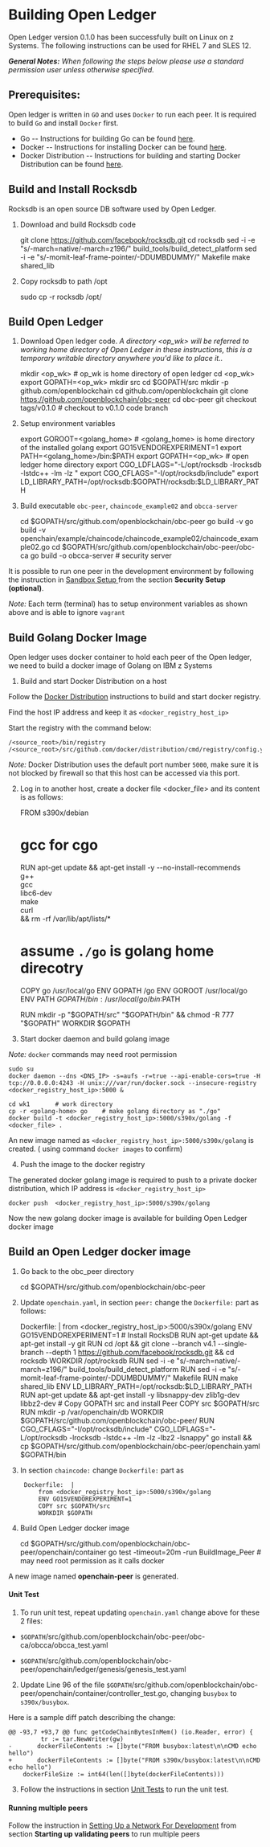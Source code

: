<!---PACKAGE:Open Ledger--->
<!---DISTRO:SLES 12:0.1.0--->
<!---DISTRO:RHEL 7.1:0.1.0--->

# Building Open Ledger

Open Ledger version 0.1.0 has been successfully built on Linux on z Systems.  The following instructions can be used for RHEL 7 and SLES 12.

_**General Notes:**_
_When following the steps below please use a standard permission user unless otherwise specified._

## Prerequisites: ##

Open ledger is written in `GO` and uses `Docker` to run each peer. It is required to build `Go` and install `Docker` first.

- Go -- Instructions for building Go can be found [here](https://github.com/linux-on-ibm-z/docs/wiki/Building-Go).
- Docker -- Instructions for installing Docker can be found [here](https://www.ibm.com/developerworks/linux/linux390/docker.html).
- Docker Distribution -- Instructions for building and starting Docker Distribution  can be found [here](https://github.com/linux-on-ibm-z/docs/wiki/Building-Docker-Distribution).


## Build and Install Rocksdb  ##
Rocksdb is an open source DB software used by Open Ledger.

1) Download and build Rocksdb code

    git clone https://github.com/facebook/rocksdb.git
    cd  rocksdb
    sed -i -e "s/-march=native/-march=z196/" build_tools/build_detect_platform
    sed -i -e "s/-momit-leaf-frame-pointer/-DDUMBDUMMY/" Makefile
    make shared_lib
2) Copy rocksdb to  path /opt

    sudo cp -r rocksdb /opt/


## Build Open Ledger ##
1) Download Open ledger code. *A directory <op_wk\> will be referred to working home directory of Open Ledger in these instructions, this is a temporary writable directory anywhere you'd like to place it..*

    mkdir  <op_wk>   # op_wk is home directory of open ledger
    cd <op_wk>
    export GOPATH=<op_wk>
    mkdir src
    cd $GOPATH/src
    mkdir -p github.com/openblockchain
    cd github.com/openblockchain
    git clone https://github.com/openblockchain/obc-peer
    cd obc-peer
    git checkout tags/v0.1.0       # checkout to v0.1.0 code branch

2) Setup environment variables
  

    export GOROOT=<golang_home>           # <golang_home> is home directory of the installed golang
    export GO15VENDOREXPERIMENT=1
    export PATH=<golang_home>/bin:$PATH
    export GOPATH=<op_wk>                  # open ledger home directory
    export CGO_LDFLAGS="-L/opt/rocksdb -lrocksdb -lstdc++ -lm -lz "
    export CGO_CFLAGS="-I/opt/rocksdb/include"
    export LD_LIBRARY_PATH=/opt/rocksdb:$GOPATH/rocksdb:$LD_LIBRARY_PATH

3) Build executable `obc-peer`, `chaincode_example02` and `obcca-server`

    cd $GOPATH/src/github.com/openblockchain/obc-peer
    go build  -v
    go build  -v   openchain/example/chaincode/chaincode_example02/chaincode_example02.go
    cd $GOPATH/src/github.com/openblockchain/obc-peer/obc-ca
    go build -o obcca-server   # security server


It is possible to run one peer in the development environment by following the instruction   in [Sandbox Setup ](https://github.com/openblockchain/obc-docs/blob/master/api/SandboxSetup.md) from the section **Security Setup (optional)**.

*Note:* Each term (terminal) has to setup environment variables as shown above and is able to ignore `vagrant`


## Build Golang Docker Image ##
Open ledger uses docker container  to hold  each peer of the Open ledger, we need  to build a docker image of Golang on IBM z Systems

1)  Build and start Docker Distribution on a host

Follow the [Docker Distribution](https://github.com/linux-on-ibm-z/docs/wiki/Building-Docker-Distribution) instructions to build and start docker registry. 

Find the host IP address and keep it as  `<docker_registry_host_ip>`

Start the registry with the command below:

    /<source_root>/bin/registry /<source_root>/src/github.com/docker/distribution/cmd/registry/config.yml

*Note:* Docker Distribution uses the default port number `5000`, make sure it is not blocked by firewall so that this host can be accessed via this port.    

2) Log in to another host,  create a docker file <docker_file\> and its content is as follows:

    FROM s390x/debian
    # gcc for cgo
    RUN apt-get update && apt-get install -y --no-install-recommends \
                g++ \
                gcc \
                libc6-dev \
                make \
                curl \
        && rm -rf /var/lib/apt/lists/*
    # assume `./go` is golang home direcotry
    COPY go /usr/local/go
    ENV GOPATH /go
    ENV GOROOT /usr/local/go
    ENV PATH $GOPATH/bin:/usr/local/go/bin:$PATH

    RUN mkdir -p "$GOPATH/src" "$GOPATH/bin" && chmod -R 777 "$GOPATH"
    WORKDIR $GOPATH

3) Start docker daemon  and build golang image

*Note:* `docker` commands may need root permission


    sudo su
    docker daemon --dns <DNS_IP> -s=aufs -r=true --api-enable-cors=true -H tcp://0.0.0.0:4243 -H unix:///var/run/docker.sock --insecure-registry <docker_registry_host_ip>:5000 &

    cd wk1       # work directory
    cp -r <golang-home> go    # make golang directory as "./go"
    docker build -t <docker_registry_host_ip>:5000/s390x/golang -f <docker_file> .
An new image named as  `<docker_registry_host_ip>:5000/s390x/golang` is created. ( using command `docker images` to confirm)


4)  Push the image to the docker registry

The generated docker golang image is required to push to a private docker distribution, which IP address is `<docker_registry_host_ip>`


    docker push  <docker_registry_host_ip>:5000/s390x/golang

Now the new golang docker image is available for building Open Ledger docker image

## Build an Open Ledger docker image ##

1) Go back to the obc_peer directory

    cd $GOPATH/src/github.com/openblockchain/obc-peer

2) Update `openchain.yaml`, in section `peer:` change the `Dockerfile:` part as follows:

    Dockerfile:  |
        from <docker_registry_host_ip>:5000/s390x/golang
        ENV GO15VENDOREXPERIMENT=1
        # Install RocksDB
        RUN apt-get update && apt-get install -y git
        RUN cd /opt  && git clone --branch v4.1 --single-branch --depth 1 https://github.com/facebook/rocksdb.git && cd rocksdb
        WORKDIR /opt/rocksdb
        RUN sed -i -e "s/-march=native/-march=z196/" build_tools/build_detect_platform
        RUN sed -i -e "s/-momit-leaf-frame-pointer/-DDUMBDUMMY/" Makefile
        RUN make shared_lib
        ENV LD_LIBRARY_PATH=/opt/rocksdb:$LD_LIBRARY_PATH
        RUN apt-get update && apt-get install -y libsnappy-dev zlib1g-dev libbz2-dev
        # Copy GOPATH src and install Peer
        COPY src $GOPATH/src
        RUN mkdir -p /var/openchain/db
        WORKDIR $GOPATH/src/github.com/openblockchain/obc-peer/
        RUN CGO_CFLAGS="-I/opt/rocksdb/include" CGO_LDFLAGS="-L/opt/rocksdb -lrocksdb -lstdc++ -lm -lz -lbz2 -lsnappy" go install && cp $GOPATH/src/github.com/openblockchain/obc-peer/openchain.yaml $GOPATH/bin

3) In section `chaincode:` change `Dockerfile:` part as

        Dockerfile:  |
            from <docker_registry_host_ip>:5000/s390x/golang
            ENV GO15VENDOREXPERIMENT=1
            COPY src $GOPATH/src
            WORKDIR $GOPATH

4) Build Open Ledger docker image

    cd $GOPATH/src/github.com/openblockchain/obc-peer/openchain/container
    go test -timeout=20m -run BuildImage_Peer          # may need root permission as it calls docker

A new image named **openchain-peer** is generated.

#### Unit Test ####

1) To run unit test, repeat updating `openchain.yaml` change above for these 2 files:

- `$GOPATH`/src/github.com/openblockchain/obc-peer/obc-ca/obcca/obcca_test.yaml

- `$GOPATH`/src/github.com/openblockchain/obc-peer/openchain/ledger/genesis/genesis_test.yaml


2) Update Line 96 of the file `$GOPATH`/src/github.com/openblockchain/obc-peer/openchain/container/controller_test.go, changing `busybox` to `s390x/busybox`.

Here is a sample diff patch describing the change:

    @@ -93,7 +93,7 @@ func getCodeChainBytesInMem() (io.Reader, error) {
             tr := tar.NewWriter(gw)
    -       dockerFileContents := []byte("FROM busybox:latest\n\nCMD echo hello")
    +       dockerFileContents := []byte("FROM s390x/busybox:latest\n\nCMD echo hello")
        dockerFileSize := int64(len([]byte(dockerFileContents)))

3) Follow the instructions in section [Unit Tests](https://github.com/openblockchain/obc-peer) to run the unit test.


#### Running multiple peers ####
Follow the instruction in [Setting Up a Network For Development](https://github.com/openblockchain/obc-docs/blob/master/dev-setup/devnet-setup.md) from section **Starting up validating peers** to run multiple peers 